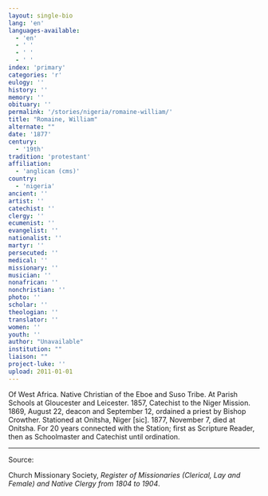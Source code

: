 ```yaml
---
layout: single-bio
lang: 'en'
languages-available:
  - 'en'
  - ' '
  - ' '
  - ' '
index: 'primary'
categories: 'r'
eulogy: ''
history: ''
memory: ''
obituary: ''
permalink: '/stories/nigeria/romaine-william/'
title: "Romaine, William"
alternate: ""
date: '1877'
century:
  - '19th'
tradition: 'protestant'
affiliation:
  - 'anglican (cms)'
country:
  - 'nigeria'
ancient: ''
artist: ''
catechist: ''
clergy: ''
ecumenist: ''
evangelist: ''
nationalist: ''
martyr: ''
persecuted: ''
medical: ''
missionary: ''
musician: ''
nonafrican: ''
nonchristian: ''
photo: ''
scholar: ''
theologian: ''
translator: ''
women: ''
youth: ''
author: "Unavailable"
institution: ""
liaison: ""
project-luke: ''
upload: 2011-01-01
---
```




Of West Africa.  Native Christian of the Eboe and Suso Tribe.  At Parish Schools at Gloucester and Leicester.  1857, Catechist to the Niger Mission.  1869, August 22, deacon and September 12, ordained a priest by Bishop Crowther.  Stationed at Onitsha, Niger [sic].  1877, November 7, died at Onitsha.  For 20 years connected with the Station; first as Scripture Reader, then as Schoolmaster and Catechist until ordination.



---

Source:

Church Missionary Society, *Register of Missionaries (Clerical, Lay and Female) and Native Clergy from 1804 to 1904*.